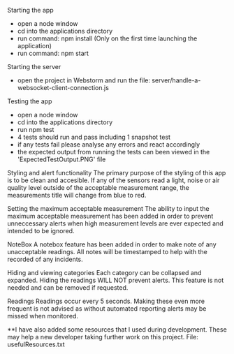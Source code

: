 ﻿Starting the app
- open a node window
- cd into the applications directory
- run command: npm install (Only on the first time launching the application)
- run command: npm start

Starting the server
- open the project in Webstorm and run the file: server/handle-a-websocket-client-connection.js

Testing the app
- open a node window
- cd into the applications directory
- run npm test
- 4 tests should run and pass including 1 snapshot test
- if any tests fail please analyse any errors and react accordingly
- the expected output from running the tests can been viewed in the 'ExpectedTestOutput.PNG' file

Styling and alert functionality
The primary purpose of the styling of this app is to be clean and accesible.
If any of the sensors read a light, noise or air quality level outside of the acceptable measurement range, the measurements title will change from blue to red.

Setting the maximum acceptable measurement
The ability to input the maximum acceptable measurement has been added in order to prevent unneccessary alerts when high measurement levels are ever expected and intended to be ignored.

NoteBox
A notebox feature has been added in order to make note of any unacceptable readings.
All notes will be timestamped to help with the recorded of any incidents.

Hiding and viewing categories
Each category can be collapsed and expanded.
Hiding the readings WILL NOT  prevent alerts.
This feature is not needed and can be removed if requested.

Readings
Readings occur every 5 seconds. Making these even more frequent is not advised as without automated reporting alerts may be missed when monitored.


**I have also added some resources that I used during development. These may help a new developer taking further work on this project. File: usefulResources.txt


